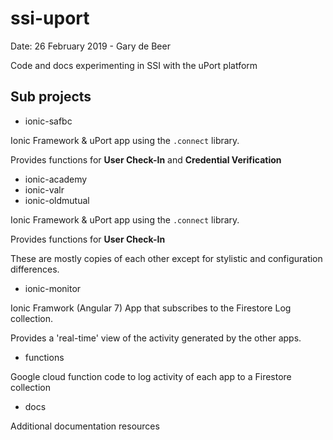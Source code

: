 # ssi-uport

Date: 26 February 2019 - Gary de Beer

Code and docs experimenting in SSI with the uPort platform

## Sub projects

* ionic-safbc

Ionic Framework & uPort app using the `.connect` library.

Provides functions for **User Check-In** and **Credential Verification**

* ionic-academy
* ionic-valr
* ionic-oldmutual

Ionic Framework & uPort app using the `.connect` library.

Provides functions for **User Check-In**

These are mostly copies of each other except for stylistic and configuration differences.

* ionic-monitor

Ionic Framwork (Angular 7) App that subscribes to the Firestore Log collection.

Provides a 'real-time' view of the activity generated by the other apps.

* functions

Google cloud function code to log activity of each app to a Firestore collection

* docs

Additional documentation resources
